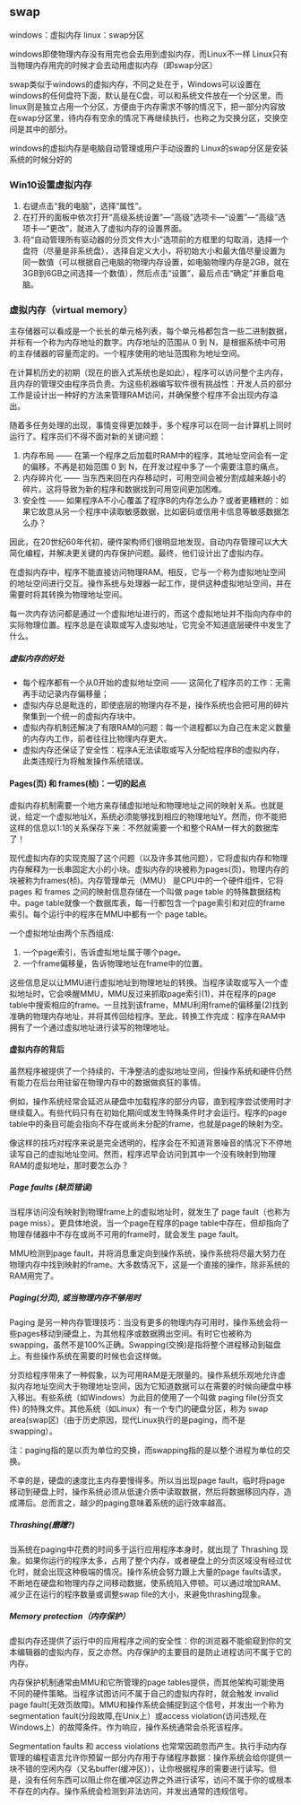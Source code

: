 ## swap 

windows：虚拟内存
linux：swap分区

windows即使物理内存没有用完也会去用到虚拟内存，而Linux不一样 Linux只有当物理内存用完的时候才会去动用虚拟内存（即swap分区）


swap类似于windows的虚拟内存，不同之处在于，Windows可以设置在windows的任何盘符下面，默认是在C盘，可以和系统文件放在一个分区里。而linux则是独立占用一个分区，方便由于内存需求不够的情况下，把一部分内容放在swap分区里，待内存有空余的情况下再继续执行，也称之为交换分区，交换空间是其中的部分。

windows的虚拟内存是电脑自动管理或用户手动设置的
Linux的swap分区是安装系统的时候分好的

### Win10设置虚拟内存

1. 右键点击“我的电脑”，选择“属性”。
2. 在打开的面板中依次打开“高级系统设置”—“高级”选项卡—“设置”—“高级”选项卡—“更改”，就进入了虚拟内存的设置界面。
3. 将“自动管理所有驱动器的分页文件大小”选项前的方框里的勾取消，选择一个盘符（尽量是非系统盘），选择自定义大小，将初始大小和最大值尽量设置为同一数值（可以根据自己电脑的物理内存设置，如电脑物理内存是2GB，就在3GB到6GB之间选择一个数值），然后点击“设置”，最后点击“确定”并重启电脑。



### 虚拟内存（virtual memory）

主存储器可以看成是一个长长的单元格列表，每个单元格都包含一些二进制数据，并标有一个称为内存地址的数字。内存地址的范围从 0 到 N，是根据系统中可用的主存储器的容量而定的。一个程序使用的地址范围称为地址空间。

在计算机历史的初期（现在的嵌入式系统也是如此），程序可以访问整个主内存，且内存的管理交由程序员负责。为这些机器编写软件很有挑战性：开发人员的部分工作是设计出一种好的方法来管理RAM访问，并确保整个程序不会出现内存溢出。

随着多任务处理的出现，事情变得更加棘手，多个程序可以在同一台计算机上同时运行了。程序员们不得不面对新的关键问题：

1. 内存布局 —— 在第一个程序之后加载时RAM中的程序，其地址空间会有一定的偏移，不再是初始范围 0 到 N，在开发过程中多了一个需要注意的痛点。
2. 内存碎片化 —— 当东西来回在内存移动时，可用空间会被分割成越来越小的碎片。这将导致为新的程序和数据找到可用空间更加困难。
3. 安全性 —— 如果程序A不小心覆盖了程序B的内存怎么办？或者更糟糕的：如果它故意从另一个程序中读取敏感数据，比如密码或信用卡信息等敏感数据怎么办？

因此，在20世纪60年代初，硬件架构师们很明显地发现，自动内存管理可以大大简化编程，并解决更关键的内存保护问题。最终，他们设计出了虚拟内存。

在虚拟内存中，程序不能直接访问物理RAM。相反，它与一个称为虚拟地址空间的地址空间进行交互。操作系统与处理器一起工作，提供这种虚拟地址空间，并在需要时将其转换为物理地址空间。

每一次内存访问都是通过一个虚拟地址进行的，而这个虚拟地址并不指向内存中的实际物理位置。程序总是在读取或写入虚拟地址，它完全不知道底层硬件中发生了什么。

##### 虚拟内存的好处

- 每个程序都有一个从0开始的虚拟地址空间 —— 这简化了程序员的工作：无需再手动记录内存偏移量；
- 虚拟内存总是毗连的，即使底层的物理内存不是，操作系统也会把可用的碎片聚集到一个统一的虚拟内存块中。
- 虚拟内存机制还解决了有限RAM的问题：每一个进程都以为自己在未定义数量的内存内工作，前者往往比物理内存更大。
- 虚拟内存还保证了安全性：程序A无法读取或写入分配给程序B的虚拟内存，此类违规行为将触发操作系统错误。

#### Pages(页) 和 frames(桢)：一切的起点

虚拟内存机制需要一个地方来存储虚拟地址和物理地址之间的映射关系。也就是说，给定一个虚拟地址X，系统必须能够找到相应的物理地址Y。然而，你不能把这样的信息以1:1的关系保存下来：不然就需要一个和整个RAM一样大的数据库了！

现代虚拟内存的实现克服了这个问题（以及许多其他问题），它将虚拟内存和物理内存解释为一长串固定大小的小块。虚拟内存的块被称为pages(页)，物理内存的块被称为frames(桢)。内存管理单元（MMU） 是CPU中的一个硬件组件，它将 pages 和 frames 之间的映射信息存储在一个叫做 page table 的特殊数据结构中。page table就像一个数据库表，每一行都包含一个page索引和对应的frame索引。每个运行中的程序在MMU中都有一个 page table。

一个虚拟地址由两个东西组成:

1. 一个page索引，告诉虚拟地址属于哪个page。
2. 一个frame偏移量，告诉物理地址在frame中的位置。

这些信息足以让MMU进行虚拟地址到物理地址的转换。当程序读取或写入一个虚拟地址时，它会唤醒MMU，MMU反过来抓取page索引(1)，并在程序的page table中搜索相应的frame。一旦找到该frame，MMU利用frame的偏移量(2)找到准确的物理内存地址，并将其传回给程序。至此，转换工作完成：程序在RAM中拥有了一个通过虚拟地址进行读写的物理地址。

#### 虚拟内存的背后
虽然程序被提供了一个持续的、干净整洁的虚拟地址空间，但操作系统和硬件仍然有能力在后台用驻留在物理内存中的数据做疯狂的事情。

例如，操作系统经常会延迟从硬盘中加载程序的部分内容，直到程序尝试使用时才继续载入。有些代码只有在初始化期间或发生特殊条件时才会运行。程序的page table中的条目可能会指向不存在或尚未分配的frame，也就是page的映射为空。

像这样的技巧对程序来说是完全透明的，程序会在不知道背景噪音的情况下不停地读写自己的虚拟地址空间。然而，程序迟早会访问到其中一个没有映射到物理RAM的虚拟地址，那时要怎么办？

##### Page faults (缺页错误)
当程序访问没有映射到物理frame上的虚拟地址时，就发生了 page fault（也称为 page miss）。更具体地说，当一个page在程序的page table中存在，但却指向了物理存储器中不存在或尚不可用的frame时，就会发生 page fault。

MMU检测到page fault，并将消息重定向到操作系统，操作系统将尽最大努力在物理内存中找到映射的frame。大多数情况下，这是一个直接的操作，除非系统的RAM用完了。

##### Paging(分页), 或当物理内存不够用时

Paging 是另一种内存管理技巧：当没有更多的物理内存可用时，操作系统会将一些pages移动到硬盘上，为其他程序或数据腾出空间。有时它也被称为swapping，虽然不是100%正确。Swapping(交换)是指将整个进程移动到磁盘上。有些操作系统在需要的时候也会这样做。

分页给程序带来了一种假象，以为可用RAM是无限量的。操作系统乐观地允许虚拟内存地址空间大于物理地址空间，因为它知道数据可以在需要的时候向硬盘中移入移出。有些系统（如Windows）为此目的使用了一个叫做 paging file(分页文件) 的特殊文件。其他系统（如Linux）有一个专门的硬盘分区，称为 swap area(swap区)（由于历史原因，现代Linux执行的是paging，而不是swapping）。

注：paging指的是以页为单位的交换，而swapping指的是以整个进程为单位的交换。

不幸的是，硬盘的速度比主内存要慢得多。所以当出现page fault，临时将page移动到硬盘上时，操作系统必须从低速介质中读取数据，然后将数据移回内存，造成滞后。总而言之，越少的paging意味着系统的运行效率越高。

##### Thrashing(磨蹭?)

当系统在paging中花费的时间多于运行应用程序本身时，就出现了 Thrashing 现象。如果你运行的程序太多，占用了整个内存，或者硬盘上的分页区域没有经过优化时，就会出现这种极端的情况。操作系统会努力跟上大量的page faults请求，不断地在硬盘和物理内存之间移动数据，使系统陷入停顿。可以通过增加RAM、减少正在运行的程序数量或调整swap file的大小，来避免thrashing现象。

##### Memory protection（内存保护）

虚拟内存还提供了运行中的应用程序之间的安全性：你的浏览器不能偷窥到你的文本编辑器的虚拟内存，反之亦然。内存保护的主要目的是防止进程访问不属于它的内存。

内存保护机制通常由MMU和它所管理的page tables提供，而其他架构可能使用不同的硬件策略。当程序试图访问不属于自己的虚拟内存时，就会触发 invalid page fault(无效页故障)。MMU和操作系统会捕捉到这个信号，并发出一个称为segmentation fault(分段故障,在Unix上）或access violation(访问违规,在Windows上）的故障条件。作为响应，操作系统通常会杀死该程序。

Segmentation faults 和 access violations 也常常因疏忽而产生。执行手动内存管理的编程语言允许你预留一部分内存用于存储程序数据：操作系统会给你提供一块不错的空闲内存（又名buffer(缓冲区)），让你根据程序的需要进行读写。但是，没有任何东西可以阻止你在缓冲区边界之外进行读写，访问不属于你的或根本不存在的内存。操作系统会检测到非法访问，并发出通常的违规信号。


